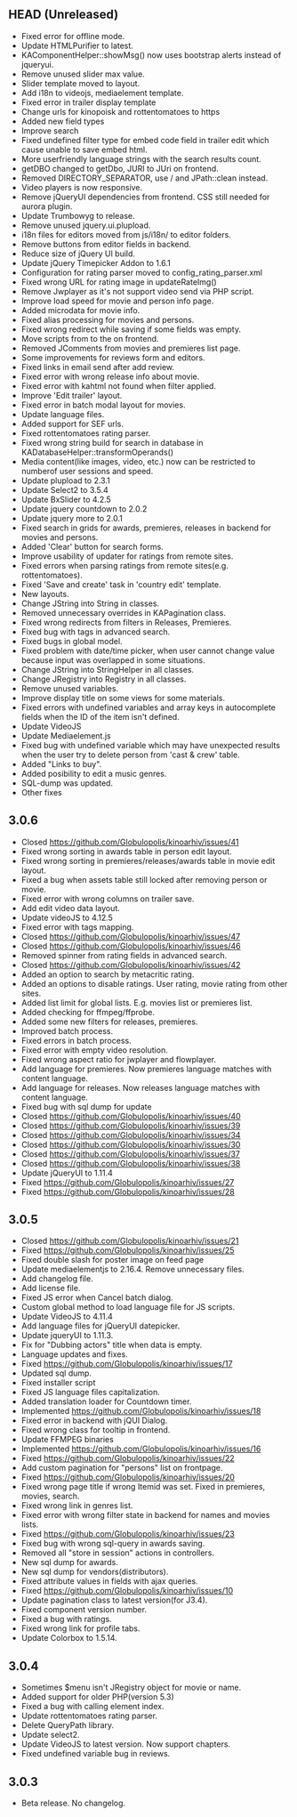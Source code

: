 ## HEAD (Unreleased)
* Fixed error for offline mode.
* Update HTMLPurifier to latest.
* KAComponentHelper::showMsg() now uses bootstrap alerts instead of jqueryui.
* Remove unused slider max value.
* Slider template moved to layout.
* Add i18n to videojs, mediaelement template.
* Fixed error in trailer display template
* Change urls for kinopoisk and rottentomatoes to https
* Added new field types
* Improve search
* Fixed undefined filter type for embed code field in trailer edit which cause unable to save embed html.
* More userfriendly language strings with the search results count.
* getDBO changed to getDbo, JURI to JUri on frontend.
* Removed DIRECTORY_SEPARATOR, use / and JPath::clean instead.
* Video players is now responsive.
* Remove jQueryUI dependencies from frontend. CSS still needed for aurora plugin.
* Update Trumbowyg to release.
* Remove unused jquery.ui.plupload.
* i18n files for editors moved from js/i18n/ to editor folders.
* Remove buttons from editor fields in backend.
* Reduce size of jQuery UI build.
* Update jQuery Timepicker Addon to 1.6.1
* Configuration for rating parser moved to config_rating_parser.xml
* Fixed wrong URL for rating image in updateRateImg()
* Remove Jwplayer as it's not support video send via PHP script.
* Improve load speed for movie and person info page.
* Added microdata for movie info.
* Fixed alias processing for movies and persons.
* Fixed wrong redirect while saving if some fields was empty.
* Move scripts from <body> to the <head> on frontend.
* Removed JComments from movies and premieres list page.
* Some improvements for reviews form and editors.
* Fixed links in email send after add review.
* Fixed error with wrong release info about movie.
* Fixed error with kahtml not found when filter applied.
* Improve 'Edit trailer' layout.
* Fixed error in batch modal layout for movies.
* Update language files.
* Added support for SEF urls.
* Fixed rottentomatoes rating parser.
* Fixed wrong string build for search in database in KADatabaseHelper::transformOperands()
* Media content(like images, video, etc.) now can be restricted to numberof user sessions and speed.
* Update plupload to 2.3.1
* Update Select2 to 3.5.4
* Update BxSlider to 4.2.5
* Update jquery countdown to 2.0.2
* Update jquery more to 2.0.1
* Fixed search in grids for awards, premieres, releases in backend for movies and persons.
* Added 'Clear' button for search forms.
* Improve usability of updater for ratings from remote sites.
* Fixed errors when parsing ratings from remote sites(e.g. rottentomatoes).
* Fixed 'Save and create' task in 'country edit' template.
* New layouts.
* Change JString into String in classes.
* Removed unnecessary overrides in KAPagination class.
* Fixed wrong redirects from filters in Releases, Premieres.
* Fixed bug with tags in advanced search.
* Fixed bugs in global model.
* Fixed problem with date/time picker, when user cannot change value because input was overlapped in some situations.
* Change JString into StringHelper in all classes.
* Change JRegistry into Registry in all classes.
* Remove unused variables.
* Improve display title on some views for some materials.
* Fixed errors with undefined variables and array keys in autocomplete fields when the ID of the item isn't defined.
* Update VideoJS
* Update Mediaelement.js
* Fixed bug with undefined variable which may have unexpected results when the user try to delete person from 'cast & crew' table.
* Added "Links to buy".
* Added posibility to edit a music genres.
* SQL-dump was updated.
* Other fixes

## 3.0.6
* Closed https://github.com/Globulopolis/kinoarhiv/issues/41
* Fixed wrong sorting in awards table in person edit layout.
* Fixed wrong sorting in premieres/releases/awards table in movie edit layout.
* Fixed a bug when assets table still locked after removing person or movie.
* Fixed error with wrong columns on trailer save.
* Add edit video data layout.
* Update videoJS to 4.12.5
* Fixed error with tags mapping.
* Closed https://github.com/Globulopolis/kinoarhiv/issues/47
* Closed https://github.com/Globulopolis/kinoarhiv/issues/46
* Removed spinner from rating fields in advanced search.
* Closed https://github.com/Globulopolis/kinoarhiv/issues/42
* Added an option to search by metacritic rating.
* Added an options to disable ratings. User rating, movie rating from other sites.
* Added list limit for global lists. E.g. movies list or premieres list.
* Added checking for ffmpeg/ffprobe.
* Added some new filters for releases, premieres.
* Improved batch process.
* Fixed errors in batch process.
* Fixed error with empty video resolution.
* Fixed wrong aspect ratio for jwplayer and flowplayer.
* Add language for premieres. Now premieres language matches with content language.
* Add language for releases. Now releases language matches with content language.
* Fixed bug with sql dump for update
* Closed https://github.com/Globulopolis/kinoarhiv/issues/40
* Closed https://github.com/Globulopolis/kinoarhiv/issues/39
* Closed https://github.com/Globulopolis/kinoarhiv/issues/34
* Closed https://github.com/Globulopolis/kinoarhiv/issues/30
* Closed https://github.com/Globulopolis/kinoarhiv/issues/37
* Closed https://github.com/Globulopolis/kinoarhiv/issues/38
* Update jQueryUI to 1.11.4
* Fixed https://github.com/Globulopolis/kinoarhiv/issues/27
* Fixed https://github.com/Globulopolis/kinoarhiv/issues/28

## 3.0.5
* Closed https://github.com/Globulopolis/kinoarhiv/issues/21
* Fixed https://github.com/Globulopolis/kinoarhiv/issues/25
* Fixed double slash for poster image on feed page
* Update mediaelementjs to 2.16.4. Remove unnecessary files.
* Add changelog file.
* Add license file.
* Fixed JS error when Cancel batch dialog.
* Custom global method to load language file for JS scripts.
* Update VideoJS to 4.11.4
* Add language files for jQueryUI datepicker.
* Update jqueryUI to 1.11.3.
* Fix for "Dubbing actors" title when data is empty.
* Language updates and fixes.
* Fixed https://github.com/Globulopolis/kinoarhiv/issues/17
* Updated sql dump.
* Fixed installer script
* Fixed JS language files capitalization.
* Added translation loader for Countdown timer.
* Implemented https://github.com/Globulopolis/kinoarhiv/issues/18
* Fixed error in backend with jQUI Dialog.
* Fixed wrong class for tooltip in frontend.
* Update FFMPEG binaries
* Implemented https://github.com/Globulopolis/kinoarhiv/issues/16
* Fixed https://github.com/Globulopolis/kinoarhiv/issues/22
* Add custom pagination for "persons" list on frontpage.
* Fixed https://github.com/Globulopolis/kinoarhiv/issues/20
* Fixed wrong page title if wrong Itemid was set. Fixed in premieres, movies, search.
* Fixed wrong link in genres list.
* Fixed error with wrong filter state in backend for names and movies lists.
* Fixed https://github.com/Globulopolis/kinoarhiv/issues/23
* Fixed bug with wrong sql-query in awards saving.
* Removed all "store in session" actions in controllers.
* New sql dump for awards.
* New sql dump for vendors(distributors).
* Fixed attribute values in fields with ajax queries.
* Fixed https://github.com/Globulopolis/kinoarhiv/issues/10
* Update pagination class to latest version(for J3.4).
* Fixed component version number.
* Fixed a bug with ratings.
* Fixed wrong link for profile tabs.
* Update Colorbox to 1.5.14.

## 3.0.4
* Sometimes $menu isn't JRegistry object for movie or name.
* Added support for older PHP(version 5.3)
* Fixed a bug with calling element index.
* Update rottentomatoes rating parser.
* Delete QueryPath library.
* Update select2.
* Update VideoJS to latest version. Now support chapters.
* Fixed undefined variable bug in reviews.

## 3.0.3
* Beta release. No changelog.
